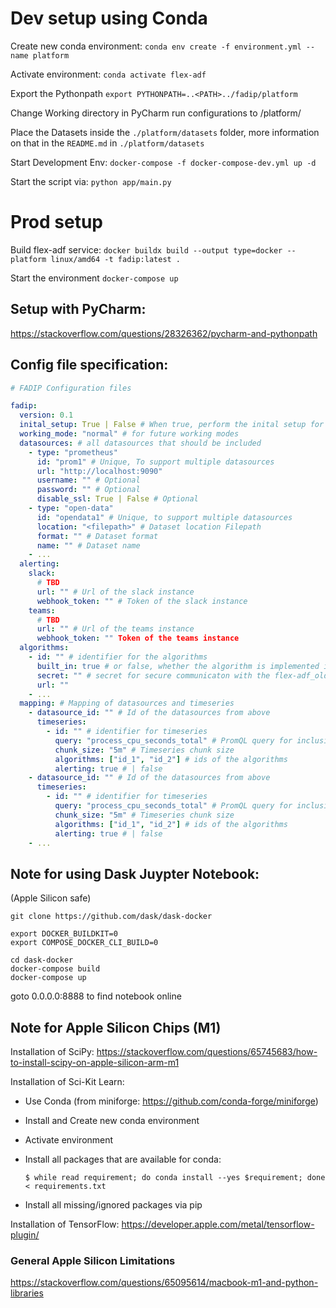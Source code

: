 # Dev setup using Conda

Create new conda environment: `conda env create -f environment.yml --name platform`

Activate environment: `conda activate flex-adf`

Export the Pythonpath `export PYTHONPATH=..<PATH>../fadip/platform`

Change Working directory in PyCharm run configurations to /platform/

Place the Datasets inside the `./platform/datasets` folder, more information on that in the `README.md` in 
`./platform/datasets`

Start Development Env: `docker-compose -f docker-compose-dev.yml up -d`

Start the script via: `python app/main.py`

# Prod setup 

Build flex-adf service: `docker buildx build --output type=docker --platform linux/amd64 -t fadip:latest .`

Start the environment `docker-compose up`

## Setup with PyCharm:

https://stackoverflow.com/questions/28326362/pycharm-and-pythonpath

## Config file specification: 
```yaml
# FADIP Configuration files

fadip:
  version: 0.1
  inital_setup: True | False # When true, perform the inital setup for model training
  working_mode: "normal" # for future working modes
  datasources: # all datasources that should be included 
    - type: "prometheus" 
      id: "prom1" # Unique, To support multiple datasources
      url: "http://localhost:9090"
      username: "" # Optional
      password: "" # Optional
      disable_ssl: True | False # Optional
    - type: "open-data"
      id: "opendata1" # Unique, to support multiple datasources
      location: "<filepath>" # Dataset location Filepath
      format: "" # Dataset format
      name: "" # Dataset name
    - ...
  alerting: 
    slack: 
      # TBD
      url: "" # Url of the slack instance
      webhook_token: "" # Token of the slack instance
    teams: 
      # TBD
      url: "" # Url of the teams instance
      webhook_token: "" Token of the teams instance
  algorithms:
    - id: "" # identifier for the algorithms
      built_in: true # or false, whether the algorithm is implemented in the flex-adf_old adapater
      secret: "" # secret for secure communicaton with the flex-adf_old compatible adapter
      url: ""
    - ...
  mapping: # Mapping of datasources and timeseries 
    - datasource_id: "" # Id of the datasources from above
      timeseries: 
        - id: "" # identifier for timeseries
          query: "process_cpu_seconds_total" # PromQL query for inclusion in anomaly detection
          chunk_size: "5m" # Timeseries chunk size
          algorithms: ["id_1", "id_2"] # ids of the algorithms
          alerting: true # | false 
    - datasource_id: "" # Id of the datasources from above
      timeseries: 
        - id: "" # identifier for timeseries
          query: "process_cpu_seconds_total" # PromQL query for inclusion in anomaly detection
          chunk_size: "5m" # Timeseries chunk size
          algorithms: ["id_1", "id_2"] # ids of the algorithms
          alerting: true # | false 
    - ...

```

## Note for using Dask Juypter Notebook: 

(Apple Silicon safe)

```shell
git clone https://github.com/dask/dask-docker

export DOCKER_BUILDKIT=0
export COMPOSE_DOCKER_CLI_BUILD=0

cd dask-docker 
docker-compose build
docker-compose up 
```

goto 0.0.0.0:8888 to find notebook online 


## Note for Apple Silicon Chips (M1)

Installation of SciPy:
https://stackoverflow.com/questions/65745683/how-to-install-scipy-on-apple-silicon-arm-m1 

Installation of Sci-Kit Learn: 
- Use Conda (from miniforge: https://github.com/conda-forge/miniforge)
- Install and Create new conda environment
- Activate environment
- Install all packages that are available for conda: 
  
  `$ while read requirement; do conda install --yes $requirement; done < requirements.txt`
- Install all missing/ignored packages via pip

Installation of TensorFlow: https://developer.apple.com/metal/tensorflow-plugin/ 

### General Apple Silicon Limitations
https://stackoverflow.com/questions/65095614/macbook-m1-and-python-libraries


